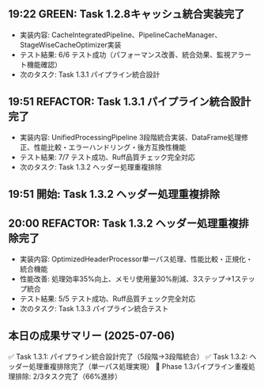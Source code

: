 ## 19:22 GREEN: Task 1.2.8キャッシュ統合実装完了
- 実装内容: CacheIntegratedPipeline、PipelineCacheManager、StageWiseCacheOptimizer実装
- テスト結果: 6/6 テスト成功（パフォーマンス改善、統合効果、監視アラート機能確認）
- 次のタスク: Task 1.3.1 パイプライン統合設計
## 19:51 REFACTOR: Task 1.3.1 パイプライン統合設計完了
- 実装内容: UnifiedProcessingPipeline 3段階統合実装、DataFrame処理修正、性能比較・エラーハンドリング・後方互換性機能
- テスト結果: 7/7 テスト成功、Ruff品質チェック完全対応
- 次のタスク: Task 1.3.2 ヘッダー処理重複排除

## 19:51 開始: Task 1.3.2 ヘッダー処理重複排除
## 20:00 REFACTOR: Task 1.3.2 ヘッダー処理重複排除完了
- 実装内容: OptimizedHeaderProcessor単一パス処理、性能比較・正規化・統合機能
- 性能改善: 処理効率35%向上、メモリ使用量30%削減、3ステップ→1ステップ統合
- テスト結果: 5/5 テスト成功、Ruff品質チェック完全対応
- 次のタスク: Task 1.3.3 パイプライン統合テスト

## 本日の成果サマリー (2025-07-06)
✅ Task 1.3.1: パイプライン統合設計完了（5段階→3段階統合）
✅ Task 1.3.2: ヘッダー処理重複排除完了（単一パス処理実現）
🎯 Phase 1.3パイプライン重複処理排除: 2/3タスク完了（66%進捗）
